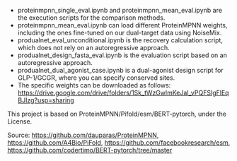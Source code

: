 - proteinmpnn_single_eval.ipynb and proteinmpnn_mean_eval.ipynb are the execution scripts for the comparison methods. 
- proteinmpnn_mean_eval.ipynb can load different ProteinMPNN weights, including the ones fine-tuned on our dual-target data using NoiseMix.
- produalnet_eval_unconditional.ipynb is the recovery calculation script, which does not rely on an autoregressive approach.
- produalnet_design_fasta_eval.ipynb is the evaluation script based on an autoregressive approach.
- produalnet_dual_agonist_case.ipynb is a dual-agonist design script for GLP-1/GCGR, where you can specify conserved sites. 
- The specific weights can be downloaded as follows:
https://drive.google.com/drive/folders/1Sk_tWzGwlmKeJaI_vPQFSIgFlEqBJIzg?usp=sharing


This project is based on ProteinMPNN/Pifold/esm/BERT-pytorch, under the License.

Source: https://github.com/dauparas/ProteinMPNN, https://github.com/A4Bio/PiFold, https://github.com/facebookresearch/esm, 
https://github.com/codertimo/BERT-pytorch/tree/master
